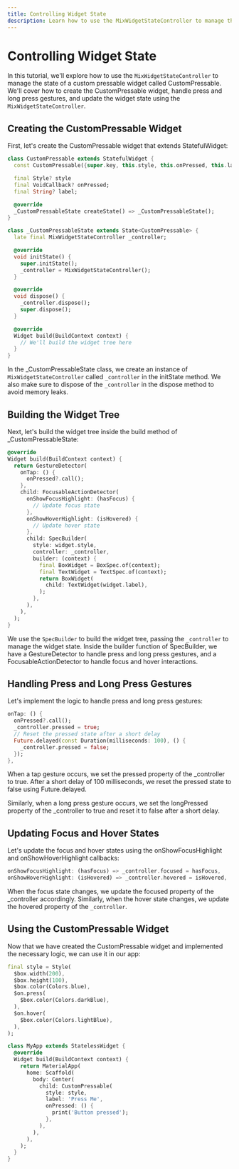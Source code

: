 ```yaml
---
title: Controlling Widget State
description: Learn how to use the MixWidgetStateController to manage the state of a custom pressable widget
---
```


# Controlling Widget State

In this tutorial, we'll explore how to use the `MixWidgetStateController` to manage the state of a custom pressable widget called CustomPressable. We'll cover how to create the CustomPressable widget, handle press and long press gestures, and update the widget state using the `MixWidgetStateController`.

## Creating the CustomPressable Widget

First, let's create the CustomPressable widget that extends StatefulWidget:

```dart
class CustomPressable extends StatefulWidget {
  const CustomPressable({super.key, this.style, this.onPressed, this.label});

  final Style? style
  final VoidCallback? onPressed;
  final String? label;

  @override
  _CustomPressableState createState() => _CustomPressableState();
}

class _CustomPressableState extends State<CustomPressable> {
  late final MixWidgetStateController _controller;

  @override
  void initState() {
    super.initState();
    _controller = MixWidgetStateController();
  }

  @override
  void dispose() {
    _controller.dispose();
    super.dispose();
  }

  @override
  Widget build(BuildContext context) {
    // We'll build the widget tree here
  }
}
```

In the _CustomPressableState class, we create an instance of `MixWidgetStateController` called `_controller` in the initState method. We also make sure to dispose of the `_controller` in the dispose method to avoid memory leaks.

## Building the Widget Tree

Next, let's build the widget tree inside the build method of _CustomPressableState:

```dart
@override
Widget build(BuildContext context) {
  return GestureDetector(
    onTap: () {
      onPressed?.call();
    },
    child: FocusableActionDetector(
      onShowFocusHighlight: (hasFocus) {
        // Update focus state
      },
      onShowHoverHighlight: (isHovered) {
        // Update hover state
      },
      child: SpecBuilder(
        style: widget.style,
        controller: _controller,
        builder: (context) {
          final BoxWidget = BoxSpec.of(context);
          final TextWidget = TextSpec.of(context);
          return BoxWidget(
            child: TextWidget(widget.label),
          );
        },
      ),
    ),
  );
}
```

We use the `SpecBuilder` to build the widget tree, passing the `_controller` to manage the widget state. Inside the builder function of SpecBuilder, we have a GestureDetector to handle press and long press gestures, and a FocusableActionDetector to handle focus and hover interactions.

## Handling Press and Long Press Gestures

Let's implement the logic to handle press and long press gestures:

```dart
onTap: () {
  onPressed?.call();
  _controller.pressed = true;
  // Reset the pressed state after a short delay
  Future.delayed(const Duration(milliseconds: 100), () {
    _controller.pressed = false;
  });
},
```

When a tap gesture occurs, we set the pressed property of the _controller to true. After a short delay of 100 milliseconds, we reset the pressed state to false using Future.delayed.

Similarly, when a long press gesture occurs, we set the longPressed property of the _controller to true and reset it to false after a short delay.

## Updating Focus and Hover States

Let's update the focus and hover states using the onShowFocusHighlight and onShowHoverHighlight callbacks:

```dart
onShowFocusHighlight: (hasFocus) => _controller.focused = hasFocus,
onShowHoverHighlight: (isHovered) => _controller.hovered = isHovered,
```

When the focus state changes, we update the focused property of the _controller accordingly. Similarly, when the hover state changes, we update the hovered property of the `_controller`.

## Using the CustomPressable Widget

Now that we have created the CustomPressable widget and implemented the necessary logic, we can use it in our app:

```dart
final style = Style(
  $box.width(200),
  $box.height(100),
  $box.color(Colors.blue),
  $on.press(
    $box.color(Colors.darkBlue),
  ),
  $on.hover(
    $box.color(Colors.lightBlue),
  ),
);

class MyApp extends StatelessWidget {
  @override
  Widget build(BuildContext context) {
    return MaterialApp(
      home: Scaffold(
        body: Center(
          child: CustomPressable(
            style: style,
            label: 'Press Me',
            onPressed: () {
              print('Button pressed');
            },
          ),
        ),
      ),
    );
  }
}
```
